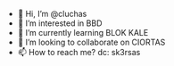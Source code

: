 - 👋 Hi, I’m @cluchas
- 👀 I’m interested in BBD
- 🌱 I’m currently learning BLOK KALE
- 💞️ I’m looking to collaborate on CIORTAS
- 📫 How to reach me? dc: sk3rsas

<!---
cluchas/cluchas is a ✨ special ✨ repository because its `README.md` (this file) appears on your GitHub profile.
You can click the Preview link to take a look at your changes.
--->
